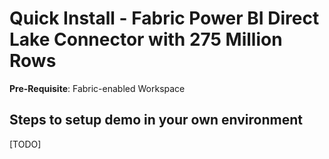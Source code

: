 # Quick Install - Fabric Power BI Direct Lake Connector with 275 Million Rows

**Pre-Requisite**: Fabric-enabled Workspace

## Steps to setup demo in your own environment

[TODO]